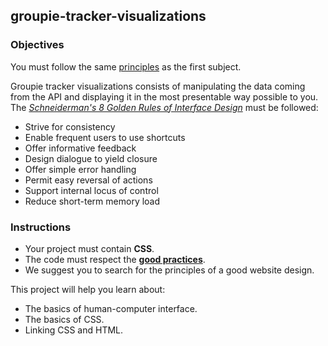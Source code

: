 ## groupie-tracker-visualizations

### Objectives

You must follow the same [principles](../README.md) as the first subject.

Groupie tracker visualizations consists of manipulating the data coming from the API and displaying it in the most presentable way possible to you. The [_Schneiderman's 8 Golden Rules of Interface Design_](https://www.interaction-design.org/literature/article/shneiderman-s-eight-golden-rules-will-help-you-design-better-interfaces) must be followed:

- Strive for consistency
- Enable frequent users to use shortcuts
- Offer informative feedback
- Design dialogue to yield closure
- Offer simple error handling
- Permit easy reversal of actions
- Support internal locus of control
- Reduce short-term memory load

### Instructions

- Your project must contain **CSS**.
- The code must respect the [**good practices**](../../good-practices/README.md).
- We suggest you to search for the principles of a good website design.

This project will help you learn about:

- The basics of human-computer interface.
- The basics of CSS.
- Linking CSS and HTML.
